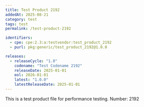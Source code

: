```yaml
---
title: Test Product 2192
addedAt: 2025-08-21
category: test
tags: test
permalink: /test-product-2192

identifiers:
  - cpe: cpe:2.3:a:testvendor:test_product_2192
  - purl: pkg:generic/test_product_2192@1.0.0

releases:
  - releaseCycle: "1.0"
    codename: "Test Codename 2192"
    releaseDate: 2025-01-01
    eol: 2026-01-01
    latest: "1.0.0"
    latestReleaseDate: 2025-01-01
---
```


This is a test product file for performance testing. Number: 2192

